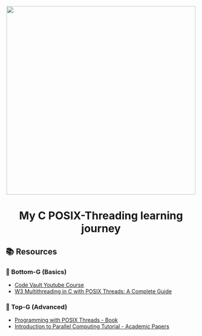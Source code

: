 <p align="center"><img src="https://external-content.duckduckgo.com/iu/?u=https%3A%2F%2Fi.redd.it%2Fnmuax05zxoab1.gif&f=1&nofb=1&ipt=a71ffab72c0f394a68279e6d8d03c98be5d2d5554cf3dde0db25d7bac1fda89b" width="500"></p>
<h1 align="center">My C POSIX-Threading learning journey</h1>

## 📚 Resources

### 🍑 Bottom-G (Basics)

- [Code Vault Youtube Course](https://www.youtube.com/playlist?list=PLfqABt5AS4FmuQf70psXrsMLEDQXNkLq2)
- [W3 Multithreading in C with POSIX Threads: A Complete Guide](https://www.w3resource.com/c-programming/c-multithreading.php)

### 💎 Top-G (Advanced)

- [Programming with POSIX Threads - Book](https://www.amazon.com/Programming-POSIX-Threads-David-Butenhof/dp/0201633922)
- [Introduction to Parallel Computing Tutorial - Academic Papers](https://hpc.llnl.gov/documentation/tutorials/introduction-parallel-computing-tutorial)
